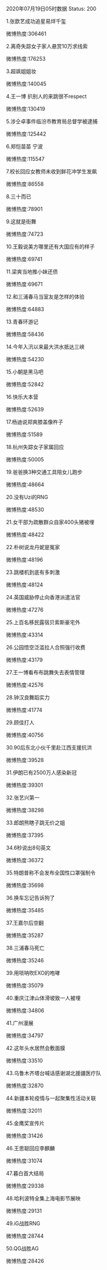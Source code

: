 2020年07月19日05时数据
Status: 200

1.张歆艺成功追星易烊千玺

微博热度:306461

2.离奇失踪女子家人悬赏10万求线索

微博热度:176253

3.超飒姐姐妆

微博热度:140045

4.王一博 扒别人的来跳很不respect

微博热度:130419

5.涉仝卓事件临汾市教育局总督学被逮捕

微博热度:125442

6.郑恺苗苗 宁波

微博热度:115547

7.校长回应女教师未收到鲜花冲学生发飙

微博热度:86558

8.三十而已

微博热度:78901

9.这就是街舞

微博热度:74723

10.王毅说美方哪里还有大国应有的样子

微博热度:69741

11.梁爽当地推小妹还债

微博热度:69671

12.和三浦春马当室友是怎样的体验

微博热度:64883

13.青春环游记

微博热度:58436

14.今年入汛以来最大洪水抵达三峡

微博热度:54230

15.小朝是黑马吧

微博热度:52842

16.快乐大本营

微博热度:52639

17.杨迪说郑爽膝盖像杵子

微博热度:51589

18.杭州失踪女子家属回应

微博热度:50005

19.爸爸换3种交通工具陪女儿跑步

微博热度:48664

20.没有Uzi的RNG

微博热度:48530

21.女干部为疏散群众自家400头猪被埋

微博热度:48422

22.朴树说龙丹妮是冤家

微博热度:48196

23.跳楼机到底有多刺激

微博热度:48124

24.英国威胁停止向香港派遣法官

微博热度:47276

25.上百名移民露宿贝索斯豪宅外

微博热度:43314

26.公园悟空泛滥拉人合照强行收费

微博热度:43179

27.王一博看布布跳舞失去表情管理

微博热度:42576

28.钟汉良舞蹈实力

微博热度:41774

29.顾佳打人

微博热度:40756

30.90后东北小伙千里赴江西支援抗洪

微博热度:39528

31.伊朗已有2500万人感染新冠

微博热度:39301

32.张艺兴第一

微博热度:38298

33.郎朗熊瞎子跳无价之姐

微博热度:37395

34.6秒说出8句英文

微博热度:36372

35.特朗普称不会发布全国性口罩强制令

微博热度:35698

36.换车忘记告诉狗了

微博热度:35485

37.王嘉尔后空翻

微博热度:35287

38.三浦春马死亡

微博热度:35246

39.用唢呐吹EXO的咆哮

微博热度:35079

40.重庆江津山体滑坡致一人被埋

微博热度:34806

41.广州漫展

微博热度:34797

42.这年头水居然会敷面膜

微博热度:33510

43.乌鲁木齐塔台喊话感谢湖北援疆医疗队

微博热度:32870

44.新疆本轮疫情与一起聚集性活动关联

微博热度:32011

45.金鹰奖宣传片

微博热度:31426

46.王思聪回应李麒麟

微博热度:31074

47.暮白首大结局

微博热度:29338

48.哈利波特全集上海电影节展映

微博热度:29131

49.iG战胜RNG

微博热度:28744

50.QG战胜AG

微博热度:28426

